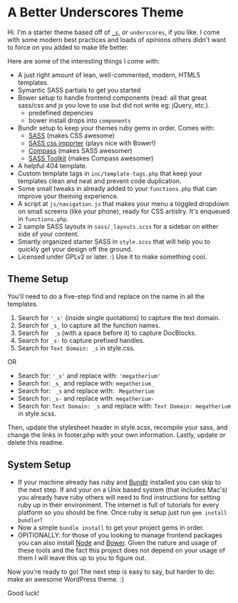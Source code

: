 A Better Underscores Theme
===

Hi. I'm a starter theme based off of [`_s`](https://github.com/Automattic/_s), or `underscores`, if you like. I come with some modern best practices and loads of opinions others didn't want to force on you added to make life better.

Here are some of the interesting things I come with:

- A just right amount of lean, well-commented, modern, HTML5 templates.
- Symantic SASS partials to get you started
- Bower setup to handle frontend components (read: all that great sass/css and js you love to use but did not write eg: jQuery, etc.).
	* predefined depencies
	* bower install drops into `components`
- Bundlr setup to keep your themes ruby gems in order. Comes with:
	* [SASS](http://sass-lang.com/) (makes CSS awesome)
	* [SASS css importer](https://github.com/chriseppstein/sass-css-importer) (plays nice with Bower!)
	* [Compass](http://compass-style.org/) (makes SASS awesomer)
	* [SASS Toolkit](https://github.com/Team-Sass/toolkit) (makes Compass awesomer)
- A helpful 404 template.
- Custom template tags in `inc/template-tags.php` that keep your templates clean and neat and prevent code duplication.
- Some small tweaks in already added to your `functions.php` that can improve your theming experience.
- A script at `js/navigation.js` that makes your menu a toggled dropdown on small screens (like your phone), ready for CSS artistry. It's enqueued in `functions.php`.
- 2 sample SASS layouts in `sass/_layouts.scss` for a sidebar on either side of your content.
- Smartly organized starter SASS in `style.scss` that will help you to quickly get your design off the ground.
- Licensed under GPLv2 or later. :) Use it to make something cool.

Theme Setup
-----------

You'll need to do a five-step find and replace on the name in all the templates.

1. Search for `'_s'` (inside single quotations) to capture the text domain.
2. Search for `_s_` to capture all the function names.
3. Search for <code>&nbsp;_s</code> (with a space before it) to capture DocBlocks.
4. Search for `_s-` to capture prefixed handles.
5. Search for `Text Domain: _s` in style.css.

OR

* Search for: `'_s'` and replace with: `'megatherium'`
* Search for: `_s_` and replace with: `megatherium_`
* Search for: <code>&nbsp;_s</code> and replace with: <code>&nbsp;Megatherium</code>
* Search for: `_s-` and replace with: `megatherium-`
* Search for: `Text Domain: _s` and replace with: `Text Domain: megatherium` in style.scss.

Then, update the stylesheet header in style.scss, recompile your sass, and change the links in footer.php with your own information. Lastly, update or delete this readme.

System Setup
------------

- If your machine already has ruby and [Bundlr](http://bundler.io/) installed you can skip to the next step. If and your on a Unix based system (that includes Mac's) you already have ruby others will need to find instructions for setting ruby up in their environment. The internet is full of tutorials for every platform so you should be fine. Once ruby is setup just run `gem install bundler`!
- Now a simple `bundle install` to get your project gems in order.
- OPITIONALLY: for those of you looking to manage frontend packages you can also install [Node](http://nodejs.org/) and [Bower](http://bower.io/). Given the nature and usage of these tools and the fact this project does not depend on your usage of them I will leave this up to you to figure out.

Now you're ready to go! The next step is easy to say, but harder to do: make an awesome WordPress theme. :)

Good luck!

